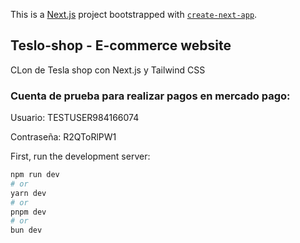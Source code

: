 This is a [Next.js](https://nextjs.org) project bootstrapped with [`create-next-app`](https://nextjs.org/docs/app/api-reference/cli/create-next-app).

## Teslo-shop - E-commerce website

CLon de Tesla shop con Next.js y Tailwind CSS

### Cuenta de prueba para realizar pagos en mercado pago:

Usuario: TESTUSER984166074

Contraseña: R2QToRlPW1

First, run the development server:

```bash
npm run dev
# or
yarn dev
# or
pnpm dev
# or
bun dev
```
